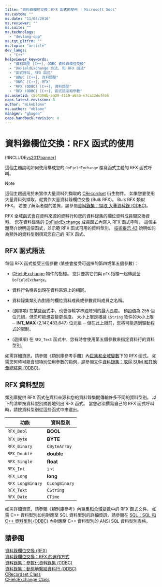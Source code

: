 ```yaml
---
title: "資料錄欄位交換：RFX 函式的使用 | Microsoft Docs"
ms.custom: ""
ms.date: "11/04/2016"
ms.reviewer: ""
ms.suite: ""
ms.technology: 
  - "devlang-cpp"
ms.tgt_pltfrm: ""
ms.topic: "article"
dev_langs: 
  - "C++"
helpviewer_keywords: 
  - "資料類型 [C++], ODBC 資料錄欄位交換"
  - "DoFieldExchange 方法, 和 RFX 函式"
  - "函式呼叫, RFX 函式"
  - "ODBC [C++], 資料類型"
  - "ODBC [C++], RFX"
  - "RFX (ODBC) [C++], 資料類型"
  - "RFX (ODBC) [C++], 函式語法和參數"
ms.assetid: c594300b-5a29-4119-a68b-e7ca32def696
caps.latest.revision: 8
author: "mikeblome"
ms.author: "mblome"
manager: "ghogen"
caps.handback.revision: 8
---
```

# 資料錄欄位交換：RFX 函式的使用
[!INCLUDE[vs2017banner](../../assembler/inline/includes/vs2017banner.md)]

這個主題說明如何使用構成您的 `DoFieldExchange` 覆寫函式主體的 RFX 函式呼叫。  
  
> [!NOTE]
>  這個主題適用於未實作大量資料列擷取的 [CRecordset](../../mfc/reference/crecordset-class.md) 衍生物件。  如果您要使用大量資料列擷取，就實作大量資料錄欄位交換 \(Bulk RFX\)。  Bulk RFX 類似 RFX。  若要了解兩者間的差異，請參閱[資料錄集：擷取 大量資料錄 \(ODBC\)](../../data/odbc/recordset-fetching-records-in-bulk-odbc.md)。  
  
 RFX 全域函式會在資料來源的資料行和您的資料錄集的欄位資料成員間交換資料。  您在資料錄集的 [DoFieldExchange](../Topic/CRecordset::DoFieldExchange.md) 成員函式內寫入 RFX 函式呼叫。  這個主題簡介說明這個函式，並示範 RFX 函式可用的資料型別。  [技術提示 43](../../mfc/tn043-rfx-routines.md) 說明如何為額外的資料型別撰寫您自己的 RFX 函式。  
  
##  <a name="_core_rfx_function_syntax"></a> RFX 函式語法  
 每個 RFX 函式接受三個參數 \(某些會接受可選擇的第四或第五個參數\)：  
  
-   [CFieldExchange](../../mfc/reference/cfieldexchange-class.md) 物件的指標。  您只要將它們與 `pFX` 指標一起傳遞至 `DoFieldExchange`。  
  
-   資料行名稱與出現在資料來源上的相同。  
  
-   資料錄集類別內對應的欄位資料成員或參數資料成員之名稱。  
  
-   \(選擇項\) 在某些函式中，也會傳輸字串或陣列的最大長度。  預設值為 255 個位元組，但您可能想要變更長度。  大小上限是根據 `CString` 物件的大小上限 ─ **INT\_MAX** \(2,147,483,647\) 位元組 ─ 但在此上限前，您將可能遇到驅動程式的限制。  
  
-   \(選擇項\) 在 `RFX_Text` 函式中，您有時會使用第五個參數來指定資料行的資料型別。  
  
 如需詳細資訊，請參閱《類別庫參考手冊》內[巨集和全域變數](../Topic/Macros,%20Global%20Functions,%20and%20Global%20Variables.md)下的 RFX 函式。  如需您何時可能會想特別使用參數的範例，請參閱文件[資料錄集：取得 SUM 和其他彙總結果 \(ODBC\)](../../data/odbc/recordset-obtaining-sums-and-other-aggregate-results-odbc.md)。  
  
##  <a name="_core_rfx_data_types"></a> RFX 資料型別  
 類別庫提供 RFX 函式在資料來源和您的資料錄集間傳輸許多不同的資料型別。  以下的清單按資料型別摘要地列出 RFX 函式。  當您必須撰寫自己的 RFX 函式呼叫時，請按資料型別從這些函式中來選出。  
  
|功能|資料型別|  
|--------|----------|  
|`RFX_Bool`|**BOOL**|  
|`RFX_Byte`|**BYTE**|  
|`RFX_Binary`|`CByteArray`|  
|`RFX_Double`|**double**|  
|`RFX_Single`|**float**|  
|`RFX_Int`|`int`|  
|`RFX_Long`|**long**|  
|`RFX_LongBinary`|`CLongBinary`|  
|`RFX_Text`|`CString`|  
|`RFX_Date`|`CTime`|  
  
 如需詳細資訊，請參閱《類別庫參考》內[巨集和全域變數](../Topic/Macros,%20Global%20Functions,%20and%20Global%20Variables.md)中的 RFX 函式文件。  如需 C\+\+ 資料型別如何對應至 SQL 資料型別的詳細資訊，請參閱在 [SQL：SQL 和 C\+\+ 資料型別 \(ODBC\)](../../data/odbc/sql-sql-and-cpp-data-types-odbc.md) 內對應至 C\+\+ 資料型別的 ANSI SQL 資料型別表格。  
  
## 請參閱  
 [資料錄欄位交換 \(RFX\)](../../data/odbc/record-field-exchange-rfx.md)   
 [資料錄欄位交換：RFX 的運作方式](../../data/odbc/record-field-exchange-how-rfx-works.md)   
 [資料錄集：參數化資料錄集 \(ODBC\)](../../data/odbc/recordset-parameterizing-a-recordset-odbc.md)   
 [資料錄集：動態地繫結資料行 \(ODBC\)](../../data/odbc/recordset-dynamically-binding-data-columns-odbc.md)   
 [CRecordset Class](../../mfc/reference/crecordset-class.md)   
 [CFieldExchange Class](../../mfc/reference/cfieldexchange-class.md)